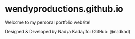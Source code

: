 # wendyproductions.github.io
Welcome to my personal portfolio website!

Designed & Developed by Nadya Kadayifci (GitHub: @nadkad)
